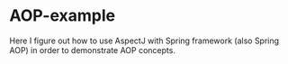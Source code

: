 # AOP-example
Here I figure out how to use AspectJ with Spring framework (also Spring AOP) in order to demonstrate AOP concepts.
